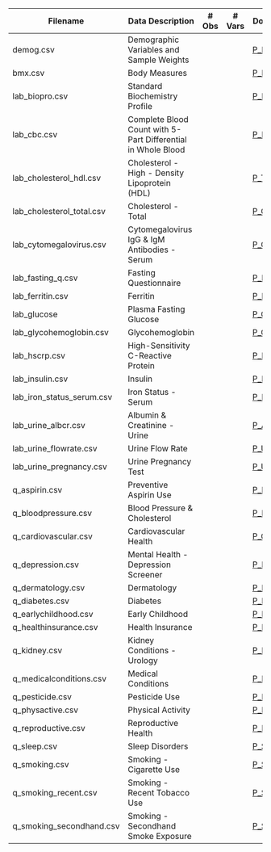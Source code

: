 |Filename|Data Description|# Obs| # Vars|Documentation|
|--------|----------------|-----|-------|-------------|
|demog.csv|Demographic Variables and Sample Weights|||[P_DEMO Doc](https://wwwn.cdc.gov/Nchs/Nhanes/2017-2018/P_DEMO.htm)|
|bmx.csv|Body Measures|||[P_BMX Doc](https://wwwn.cdc.gov/Nchs/Nhanes/2017-2018/P_BMX.htm)|
|lab_biopro.csv|Standard Biochemistry Profile|||[P_BIOPRO.htm](https://wwwn.cdc.gov/Nchs/Nhanes/2017-2018/P_BIOPRO.htm)|
|lab_cbc.csv|Complete Blood Count with 5-Part Differential in Whole Blood|||[P_HDL.htm](https://wwwn.cdc.gov/Nchs/Nhanes/2017-2018/P_HDL.htm)|
|lab_cholesterol_hdl.csv|Cholesterol - High - Density Lipoprotein (HDL)|||[P_TCHOL.htm](https://wwwn.cdc.gov/Nchs/Nhanes/2017-2018/P_TCHOL.htm)|
|lab_cholesterol_total.csv|Cholesterol - Total|||[P_CBC.htm](https://wwwn.cdc.gov/Nchs/Nhanes/2017-2018/P_CBC.htm)|
|lab_cytomegalovirus.csv|Cytomegalovirus IgG & IgM Antibodies - Serum|||[P_CMV.htm](https://wwwn.cdc.gov/Nchs/Nhanes/2017-2018/P_CMV.htm)|
|lab_fasting_q.csv|Fasting Questionnaire|||[P_FASTQX.htm](https://wwwn.cdc.gov/Nchs/Nhanes/2017-2018/P_FASTQX.htm)|
|lab_ferritin.csv|Ferritin|||[P_FERTIN.htm](https://wwwn.cdc.gov/Nchs/Nhanes/2017-2018/P_FERTIN.htm)|
|lab_glucose|Plasma Fasting Glucose|||[P_GLU.htm](https://wwwn.cdc.gov/Nchs/Nhanes/2017-2018/P_GLU.htm)|
|lab_glycohemoglobin.csv|Glycohemoglobin|||[P_GHB.htm](https://wwwn.cdc.gov/Nchs/Nhanes/2017-2018/P_GHB.htm)|
|lab_hscrp.csv|High-Sensitivity C-Reactive Protein|||[P_HSCRP.htm](https://wwwn.cdc.gov/Nchs/Nhanes/2017-2018/P_HSCRP.htm)|
|lab_insulin.csv|Insulin|||[P_INS.htm](https://wwwn.cdc.gov/Nchs/Nhanes/2017-2018/P_INS.htm)|
|lab_iron_status_serum.csv|Iron Status - Serum|||[P_FETIB.htm](https://wwwn.cdc.gov/Nchs/Nhanes/2017-2018/P_FETIB.htm)|
|lab_urine_albcr.csv|Albumin & Creatinine - Urine|||[P_ALB_CR.htm](https://wwwn.cdc.gov/Nchs/Nhanes/2017-2018/P_ALB_CR.htm)|
|lab_urine_flowrate.csv|Urine Flow Rate|||[P_UCFLOW.htm](https://wwwn.cdc.gov/Nchs/Nhanes/2017-2018/P_UCFLOW.htm)|
|lab_urine_pregnancy.csv|Urine Pregnancy Test|||[P_UCPREG.htm](https://wwwn.cdc.gov/Nchs/Nhanes/2017-2018/P_UCPREG.htm)|
|q_aspirin.csv|Preventive Aspirin Use|||[P_RXQASA.htm](https://wwwn.cdc.gov/Nchs/Nhanes/2017-2018/P_RXQASA.htm)|
|q_bloodpressure.csv|Blood Pressure & Cholesterol|||[P_BPQ.htm](https://wwwn.cdc.gov/Nchs/Nhanes/2017-2018/P_BPQ.htm)|
|q_cardiovascular.csv|Cardiovascular Health|||[P_CDQ.htm](https://wwwn.cdc.gov/Nchs/Nhanes/2017-2018/P_CDQ.htm)|
|q_depression.csv|Mental Health - Depression Screener|||[P_DPQ.htm](https://wwwn.cdc.gov/Nchs/Nhanes/2017-2018/P_DPQ.htm)|
|q_dermatology.csv|Dermatology|||[P_DEQ.htm](https://wwwn.cdc.gov/Nchs/Nhanes/2017-2018/P_DEQ.htm)|
|q_diabetes.csv|Diabetes|||[P_DIQ.htm](https://wwwn.cdc.gov/Nchs/Nhanes/2017-2018/P_DIQ.htm)|
|q_earlychildhood.csv|Early Childhood|||[P_ECQ.htm](https://wwwn.cdc.gov/Nchs/Nhanes/2017-2018/P_ECQ.htm)|
|q_healthinsurance.csv|Health Insurance|||[P_HIQ.htm](https://wwwn.cdc.gov/Nchs/Nhanes/2017-2018/P_HIQ.htm)|
|q_kidney.csv|Kidney Conditions - Urology|||[P_KIQ_U.htm](https://wwwn.cdc.gov/Nchs/Nhanes/2017-2018/P_KIQ_U.htm)|
|q_medicalconditions.csv|Medical Conditions|||[P_MCQ.htm](https://wwwn.cdc.gov/Nchs/Nhanes/2017-2018/P_MCQ.htm)|
|q_pesticide.csv|Pesticide Use|||[P_PUQMEC.htm](https://wwwn.cdc.gov/Nchs/Nhanes/2017-2018/P_PUQMEC.htm)|
|q_physactive.csv|Physical Activity|||[P_PAQ.htm](https://wwwn.cdc.gov/Nchs/Nhanes/2017-2018/P_PAQ.htm)|
|q_reproductive.csv|Reproductive Health|||[P_RHQ.htm](https://wwwn.cdc.gov/Nchs/Nhanes/2017-2018/P_RHQ.htm)|
|q_sleep.csv|Sleep Disorders|||[P_SLQ.htm](https://wwwn.cdc.gov/Nchs/Nhanes/2017-2018/P_SLQ.htm)|
|q_smoking.csv|Smoking - Cigarette Use|||[P_SMQ.htm](https://wwwn.cdc.gov/Nchs/Nhanes/2017-2018/P_SMQ.htm)|
|q_smoking_recent.csv|Smoking - Recent Tobacco Use|||[P_SMQRTU.htm](https://wwwn.cdc.gov/Nchs/Nhanes/2017-2018/P_SMQRTU.htm)|
|q_smoking_secondhand.csv|Smoking - Secondhand Smoke Exposure|||[P_SMQSHS.htm](https://wwwn.cdc.gov/Nchs/Nhanes/2017-2018/P_SMQSHS.htm)|
